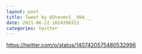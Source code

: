 ```yaml
--- 
layout: post 
title: Tweet by @Steven1__994___ 
date: 2021-06-22 1624390313 
categories: twitter 
--- 
```

https://twitter.com/o/status/1407420575480532996